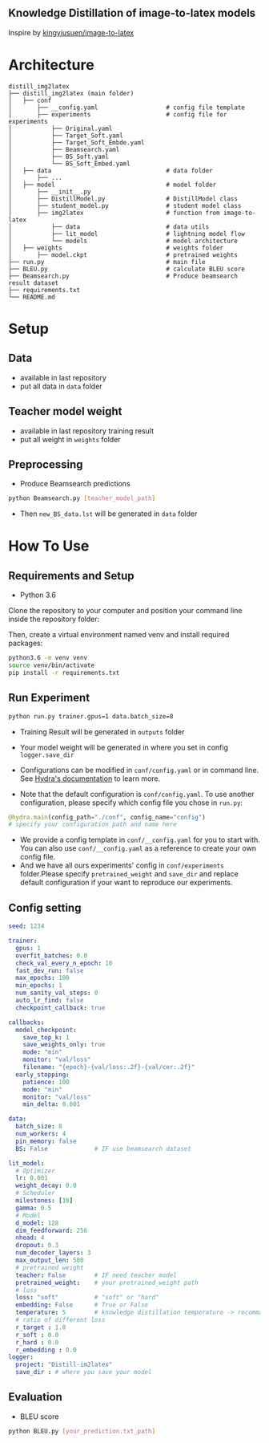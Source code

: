 Knowledge Distillation of image-to-latex models
----------------------------------------------------------------

Inspire by [kingyiusuen/image-to-latex](https://github.com/kingyiusuen/image-to-latex)

# Architecture
```
distill_img2latex
├── distill_img2latex (main folder)
│   ├── conf
│   	├── __config.yaml                   # config file template
│   	├── experiments                     # config file for experiments
│   	    ├── Original.yaml
│   	    ├── Target_Soft.yaml
│   	    ├── Target_Soft_Embde.yaml
│   	    ├── Beamsearch.yaml
│   	    ├── BS_Soft.yaml
│   	    └── BS_Soft_Embed.yaml
│   ├── data                                # data folder
│   	├── ...
│   ├── model                               # model folder
│   	├── __init__.py
│   	├── DistillModel.py                 # DistillModel class
│   	├── student_model.py                # student model class
│   	├── img2latex                       # function from image-to-latex
│   	    ├── data                        # data utils
│   	    ├── lit_model                   # lightning model flow
│   	    └── models                      # model architecture
│   ├── weights                             # weights folder
│       ├── model.ckpt                      # pretrained weights
├── run.py                                  # main file
├── BLEU.py                                 # calculate BLEU score
├── Beamsearch.py                           # Produce beamsearch result dataset
├── requirements.txt                        
└── README.md
```

# Setup
## Data
- available in last repository
- put all data in `data` folder
## Teacher model weight
- available in last repository training result
- put all weight in `weights` folder
## Preprocessing
- Produce Beamsearch predictions
```bash
python Beamsearch.py [teacher_model_path]
```
- Then `new_BS_data.lst` will be generated in `data` folder


# How To Use
## Requirements and Setup
- Python 3.6

Clone the repository to your computer and position your command line inside the repository folder:

Then, create a virtual environment named venv and install required packages:
```bash
python3.6 -m venv venv
source venv/bin/activate
pip install -r requirements.txt
```

## Run Experiment
```bash
python run.py trainer.gpus=1 data.batch_size=8
```
- Training Result will be generated in `outputs` folder
- Your model weight will be generated in where you set in config `logger.save_dir` 
- Configurations can be modified in `conf/config.yaml` or in command line. See [Hydra's documentation](https://hydra.cc/docs/intro/) to learn more.

- Note that the default configuration is `conf/config.yaml`. To use another configuration, please specify which config file you chose in `run.py`:
```python
@hydra.main(config_path="./conf", config_name="config") 
# specify your configuration path and name here
```

- We provide a config template in `conf/__config.yaml` for you to start with. You can also use `conf/__config.yaml` as a reference to create your own config file.
- And we have all ours experiments' config in `conf/experiments` folder.Please specify `pretrained_weight` and `save_dir` and replace default configuration if your want to reproduce our experiments.

## Config setting
```yaml
seed: 1234

trainer:
  gpus: 1
  overfit_batches: 0.0
  check_val_every_n_epoch: 10
  fast_dev_run: false
  max_epochs: 100
  min_epochs: 1
  num_sanity_val_steps: 0
  auto_lr_find: false
  checkpoint_callback: true

callbacks:
  model_checkpoint:
    save_top_k: 1
    save_weights_only: true
    mode: "min"
    monitor: "val/loss"
    filename: "{epoch}-{val/loss:.2f}-{val/cer:.2f}"
  early_stopping:
    patience: 100
    mode: "min"
    monitor: "val/loss"
    min_delta: 0.001

data:
  batch_size: 8
  num_workers: 4
  pin_memory: false
  BS: False             # IF use beamsearch dataset

lit_model:
  # Optimizer
  lr: 0.001
  weight_decay: 0.0
  # Scheduler
  milestones: [10]
  gamma: 0.5
  # Model
  d_model: 128
  dim_feedforward: 256
  nhead: 4
  dropout: 0.3
  num_decoder_layers: 3
  max_output_len: 500
  # pretrained weight
  teacher: False        # IF need teacher model
  pretrained_weight:    # your pretrained_weight path
  # loss
  loss: "soft"          # "soft" or "hard"
  embedding: False      # True or False
  temperature: 5        # knowledge distillation temperature -> recommanded 3~20
  # ratio of different loss
  r_target : 1.0
  r_soft : 0.0
  r_hard : 0.0
  r_embedding : 0.0
logger:
  project: "Distill-im2latex"
  save_dir : # where you save your model
```

## Evaluation
- BLEU score
```bash
python BLEU.py [your_prediction.txt_path]
```
